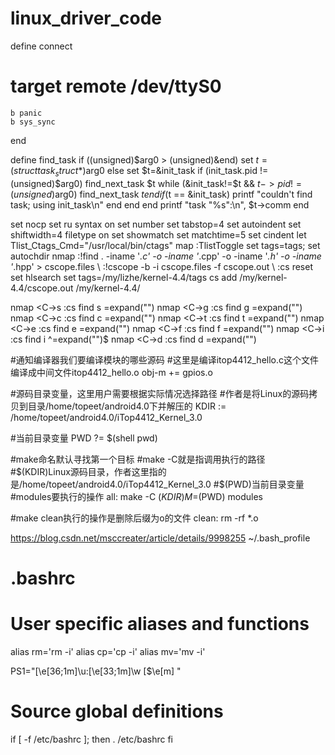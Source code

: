# linux_driver_code
define connect
#   target remote /dev/ttyS0
    b panic
    b sys_sync
end

define find_task
    if ((unsigned)$arg0 > (unsigned)&end)
        set $t=(struct task_struct *)$arg0
    else
        set $t=&init_task
        if (init_task.pid != (unsigned)$arg0)
            find_next_task $t
            while (&init_task!=$t && $t->pid != (unsigned)$arg0)
                find_next_task $t
            end
            if ($t == &init_task)
                printf "couldn't find task; using init_task\n"
            end
        end
    end
    printf "task \"%s\":\n", $t->comm
end

set nocp
set ru
syntax on
set number
set tabstop=4
set autoindent
set shiftwidth=4
filetype on
set showmatch
set matchtime=5
set cindent
let Tlist_Ctags_Cmd="/usr/local/bin/ctags"
map <F1> <Esc>:TlistToggle<Cr>
set tags=tags;
set autochdir
nmap <F5> :!find . -iname '*.c' -o -iname '*.cpp' -o -iname '*.h' -o -iname '*.hpp' > cscope.files<CR>
                        \ :!cscope -b -i cscope.files -f cscope.out<CR>
                                                \ :cs reset<CR>
set hlsearch
set tags=/my/lizhe/kernel-4.4/tags
cs add /my/kernel-4.4/cscope.out /my/kernel-4.4/

nmap <C-\>s :cs find s <C-R>=expand("<cword>")<CR><CR>
nmap <C-\>g :cs find g <C-R>=expand("<cword>")<CR><CR>
nmap <C-\>c :cs find c <C-R>=expand("<cword>")<CR><CR>
nmap <C-\>t :cs find t <C-R>=expand("<cword>")<CR><CR>
nmap <C-\>e :cs find e <C-R>=expand("<cword>")<CR><CR>
nmap <C-\>f :cs find f <C-R>=expand("<cfile>")<CR><CR>
nmap <C-\>i :cs find i ^<C-R>=expand("<cfile>")<CR>$<CR>
nmap <C-\>d :cs find d <C-R>=expand("<cword>")<CR><CR>
    
    
#通知编译器我们要编译模块的哪些源码
#这里是编译itop4412_hello.c这个文件编译成中间文件itop4412_hello.o
obj-m += gpios.o 

#源码目录变量，这里用户需要根据实际情况选择路径
#作者是将Linux的源码拷贝到目录/home/topeet/android4.0下并解压的
KDIR := /home/topeet/android4.0/iTop4412_Kernel_3.0

#当前目录变量
PWD ?= $(shell pwd)

#make命名默认寻找第一个目标
#make -C就是指调用执行的路径
#$(KDIR)Linux源码目录，作者这里指的是/home/topeet/android4.0/iTop4412_Kernel_3.0
#$(PWD)当前目录变量
#modules要执行的操作
all:
    make -C $(KDIR) M=$(PWD) modules
        
#make clean执行的操作是删除后缀为o的文件
clean:
    rm -rf *.o


https://blog.csdn.net/msccreater/article/details/9998255
~/.bash_profile
# .bashrc

# User specific aliases and functions

alias rm='rm -i'
alias cp='cp -i'
alias mv='mv -i'

PS1="\[\e[36;1m\]\u:\[\e[33;1m\]\w \[\$\e[m\] "

# Source global definitions
if [ -f /etc/bashrc ]; then
    . /etc/bashrc
fi

